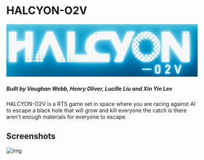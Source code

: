 # HALCYON-O2V
![gif](https://raw.githubusercontent.com/henry9836/HALCYON-O2V/master/docs/title.png)
##### Built by Vaughan Webb, Henry Oliver, Lucille Liu and Xin Yin Lee

HALCYON-O2V is a RTS game set in space where you are racing against AI to escape a black hole that will grow and kill everyone the catch is there aren't enough materials for everyone to escape.

## Screenshots
![img](https://raw.githubusercontent.com/henry9836/HALCYON-O2V/master/docs/gif.gif)